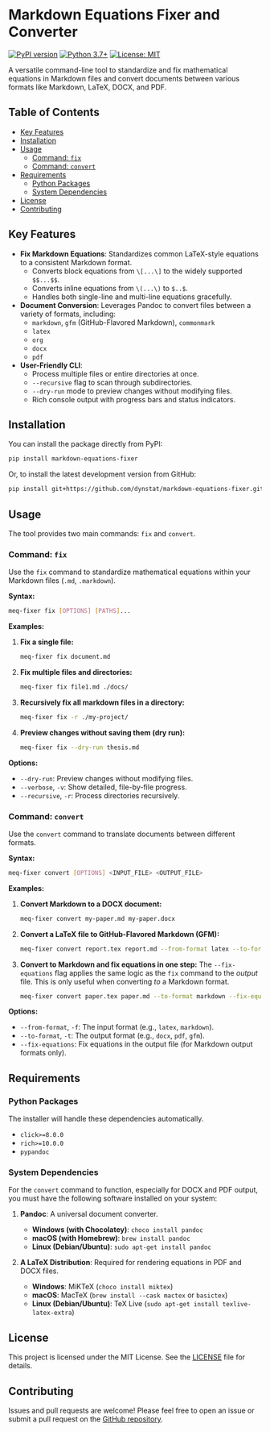 # Markdown Equations Fixer and Converter

[![PyPI version](https://badge.fury.io/py/markdown-equations-fixer.svg)](https://badge.fury.io/py/markdown-equations-fixer)
[![Python 3.7+](https://img.shields.io/badge/python-3.7+-blue.svg)](https://www.python.org/downloads/)
[![License: MIT](https://img.shields.io/badge/License-MIT-yellow.svg)](https://opensource.org/licenses/MIT)

A versatile command-line tool to standardize and fix mathematical equations in Markdown files and convert documents between various formats like Markdown, LaTeX, DOCX, and PDF.

## Table of Contents

- [Key Features](#key-features)
- [Installation](#installation)
- [Usage](#usage)
  - [Command: `fix`](#command-fix)
  - [Command: `convert`](#command-convert)
- [Requirements](#requirements)
  - [Python Packages](#python-packages)
  - [System Dependencies](#system-dependencies)
- [License](#license)
- [Contributing](#contributing)

## Key Features

- **Fix Markdown Equations**: Standardizes common LaTeX-style equations to a consistent Markdown format.
  - Converts block equations from `\[...\]` to the widely supported `$$...$$`.
  - Converts inline equations from `\(...\)` to `$..$`.
  - Handles both single-line and multi-line equations gracefully.
- **Document Conversion**: Leverages Pandoc to convert files between a variety of formats, including:
  - `markdown`, `gfm` (GitHub-Flavored Markdown), `commonmark`
  - `latex`
  - `org`
  - `docx`
  - `pdf`
- **User-Friendly CLI**:
  - Process multiple files or entire directories at once.
  - `--recursive` flag to scan through subdirectories.
  - `--dry-run` mode to preview changes without modifying files.
  - Rich console output with progress bars and status indicators.

## Installation

You can install the package directly from PyPI:

```bash
pip install markdown-equations-fixer
```

Or, to install the latest development version from GitHub:

```bash
pip install git+https://github.com/dynstat/markdown-equations-fixer.git
```

## Usage

The tool provides two main commands: `fix` and `convert`.

### Command: `fix`

Use the `fix` command to standardize mathematical equations within your Markdown files (`.md`, `.markdown`).

**Syntax:**
```bash
meq-fixer fix [OPTIONS] [PATHS]...
```

**Examples:**

1.  **Fix a single file:**
    ```bash
    meq-fixer fix document.md
    ```

2.  **Fix multiple files and directories:**
    ```bash
    meq-fixer fix file1.md ./docs/
    ```

3.  **Recursively fix all markdown files in a directory:**
    ```bash
    meq-fixer fix -r ./my-project/
    ```

4.  **Preview changes without saving them (dry run):**
    ```bash
    meq-fixer fix --dry-run thesis.md
    ```

**Options:**

-   `--dry-run`: Preview changes without modifying files.
-   `--verbose`, `-v`: Show detailed, file-by-file progress.
-   `--recursive`, `-r`: Process directories recursively.

### Command: `convert`

Use the `convert` command to translate documents between different formats.

**Syntax:**
```bash
meq-fixer convert [OPTIONS] <INPUT_FILE> <OUTPUT_FILE>
```

**Examples:**

1.  **Convert Markdown to a DOCX document:**
    ```bash
    meq-fixer convert my-paper.md my-paper.docx
    ```

2.  **Convert a LaTeX file to GitHub-Flavored Markdown (GFM):**
    ```bash
    meq-fixer convert report.tex report.md --from-format latex --to-format gfm
    ```

3.  **Convert to Markdown and fix equations in one step:**
    The `--fix-equations` flag applies the same logic as the `fix` command to the *output* file. This is only useful when converting *to* a Markdown format.
    ```bash
    meq-fixer convert paper.tex paper.md --to-format markdown --fix-equations
    ```

**Options:**

-   `--from-format`, `-f`: The input format (e.g., `latex`, `markdown`).
-   `--to-format`, `-t`: The output format (e.g., `docx`, `pdf`, `gfm`).
-   `--fix-equations`: Fix equations in the output file (for Markdown output formats only).

## Requirements

### Python Packages

The installer will handle these dependencies automatically.

-   `click>=8.0.0`
-   `rich>=10.0.0`
-   `pypandoc`

### System Dependencies

For the `convert` command to function, especially for DOCX and PDF output, you must have the following software installed on your system:

1.  **Pandoc**: A universal document converter.
    -   **Windows (with Chocolatey)**: `choco install pandoc`
    -   **macOS (with Homebrew)**: `brew install pandoc`
    -   **Linux (Debian/Ubuntu)**: `sudo apt-get install pandoc`

2.  **A LaTeX Distribution**: Required for rendering equations in PDF and DOCX files.
    -   **Windows**: MiKTeX (`choco install miktex`)
    -   **macOS**: MacTeX (`brew install --cask mactex` or `basictex`)
    -   **Linux (Debian/Ubuntu)**: TeX Live (`sudo apt-get install texlive-latex-extra`)

## License

This project is licensed under the MIT License. See the [LICENSE](LICENSE) file for details.

## Contributing

Issues and pull requests are welcome! Please feel free to open an issue or submit a pull request on the [GitHub repository](https://github.com/dynstat/markdown-equations-fixer/).
